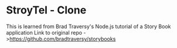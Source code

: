 # StroyTel - Clone
 This is learned from Brad Traversy's Node.js tutorial of a Story Book application
Link to original repo ->https://github.com/bradtraversy/storybooks